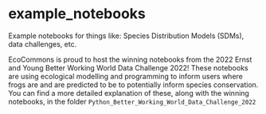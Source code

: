 # example_notebooks
Example notebooks for things like: Species Distribution Models (SDMs), data challenges, etc.

EcoCommons is proud to host the winning notebooks from the 2022 Ernst and Young Better Working World Data Challenge 2022!  These notebooks are using ecological modelling and programming to inform users where frogs are and are predicted to be to potentially inform species conservation.  You can find a more detailed explanation of these, along with the winning notebooks, in the folder `Python_Better_Working_World_Data_Challenge_2022`
